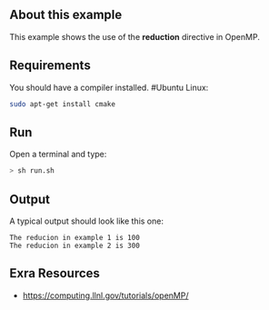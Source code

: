 ## About this example

This example shows the use of the **reduction** directive in OpenMP.

## Requirements

You should have a compiler installed. #Ubuntu Linux:

```bash
sudo apt-get install cmake
```

## Run

Open a terminal and type:

```bash
> sh run.sh
```

## Output

A typical output should look like this one:

```
The reducion in example 1 is 100
The reducion in example 2 is 300
```

## Exra Resources

* https://computing.llnl.gov/tutorials/openMP/

